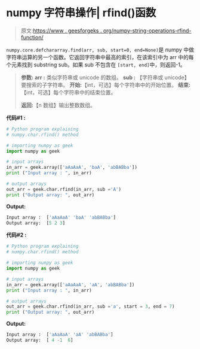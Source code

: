 # numpy 字符串操作| rfind()函数

> 原文:[https://www . geesforgeks . org/numpy-string-operations-rfind-function/](https://www.geeksforgeeks.org/numpy-string-operations-rfind-function/)

`numpy.core.defchararray.find(arr, sub, start=0, end=None)`是 numpy 中做字符串运算的另一个函数。它返回字符串中最高的索引，在该索引中为 arr 中的每个元素找到 substring sub。如果 sub 不包含在 `[start, end]`中，则返回-1。

> **参数:**
> **arr :** 类似字符串或 unicode 的数组。
> **sub :** 【字符串或 unicode】要搜索的子字符串。
> **开始:**【int，可选】每个字符串中的开始位置。
> **结束:**【int，可选】每个字符串中的结束位置。
> 
> **返回:**【n 数组】输出整数数组。

**代码#1 :**

```py
# Python program explaining
# numpy.char.rfind() method 

# importing numpy as geek
import numpy as geek

# input arrays  
in_arr = geek.array(['aAaAaA', 'baA', 'abBABba'])
print ("Input array : ", in_arr) 

# output arrays 
out_arr = geek.char.rfind(in_arr, sub ='A')
print ("Output array: ", out_arr) 
```

**Output:**

```py
Input array :  ['aAaAaA' 'baA' 'abBABba']
Output array:  [5 2 3]

```

**代码#2 :**

```py
# Python program explaining
# numpy.char.rfind() method 

# importing numpy as geek
import numpy as geek

# input arrays  
in_arr = geek.array(['aAaAaA', 'aA', 'abBABba'])
print ("Input array : ", in_arr) 

# output arrays 
out_arr = geek.char.rfind(in_arr, sub ='a', start = 3, end = 7)
print ("Output array: ", out_arr) 
```

**Output:**

```py
Input array :  ['aAaAaA' 'aA' 'abBABba']
Output array:  [ 4 -1  6]

```